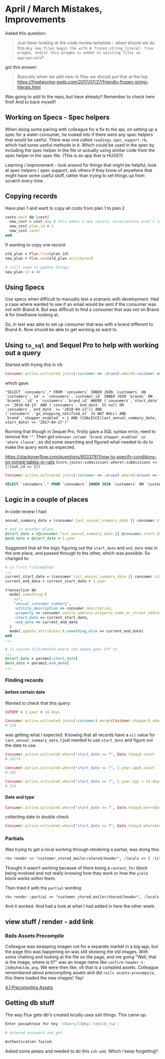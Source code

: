 # April / March Mistakes, Improvements

Asked this question:

>Just been looking at the code review template - when should we do this `Any new files begin the with # frozen_string_literal: true pragma, and/or this pragma is added to existing files as appropriate`?

got this answer:
>Basically when we add new rb files we should put that at the top
> https://freelancing-gods.com/2017/07/27/friendly-frozen-string-literals.html

Was going to add to the repo, but have already!! Remember to check here first! And to back myself!

## Working on Specs - Spec helpers

When doing some pairing with colleague for a fix to the api, on setting up a spec for a water consumer, he looked into if there were any spec helpers that would be useful.
There was one called `readings_spec_support.rb`, which had some useful methods in it. Which could be used in the spec by including the spec helper in the file or actually using similar code from the spec helper in the spec file.
(This is an app that is HUGE!!)

Learning / improvement - look around for things that might be helpful, look at spec helpers / spec support, ask others if they know of anywhere that might have some useful stuff, rather than trying to set things up from scratch every time.


## Copying records

Have plan 1 and want to copy all costs from plan 1 to plan 2

```ruby
costs.each do |cost|
  new_cost = cost.dup # this makes a new record, associations aren't copied
  new_cost.plan_id = 2
  new_cost.save!
end
```

If wanting to copy one record:

```ruby
old_plan = Plan.find(plan_id)
new_plan = Plan.new(old_plan.attributes)

# still need to update things
new_plan.id = 44
```

## Using Specs
Use specs when difficult to manually test a scenario with development.
Had a case where wanted to see if an email would be sent if the consumer was not with Brand A. But was difficult to find a consumer that was not on Brand A for timeframe looking at.

So, in test was able to set up consumer that was with a brand different to Brand A. Now should be able to get working as want to.


## Using `to_sql` and Sequel Pro to help with working out a query

Started with trying this in irb

```ruby
Consumer.active.activated.joins(:customer => :brand).where(:customer => {:brand => {:shopper_enabled => true }}).where("COALESCE(last_annual_summary_date, start_date) <= ?", Date.today - CUTOFF).to_sql
```

which gave

```
"SELECT `consumers`.* FROM `consumers` INNER JOIN `customers` ON `customers`.`id` = `consumers`.`customer_id` INNER JOIN `brands` ON `brands`.`id` = `customers`.`brand_id` WHERE (`consumers`.`start_date` <= '2018-04-13' AND (`consumers`.`end_date` IS null OR `consumers`.`end_date` >= '2018-04-13')) AND (`consumers`.`go_shopping_notified_at` IS NOT NULL) AND `brand`.`shopper_enabled` = 1 AND (COALESCE(last_annual_summary_date, start_date) <= '2017-04-27')"
```

Running that though in Sequel Pro, firstly gave a SQL syntax error, need to remove the `""`.
Then got `Unknown column 'brand.shopper_enabled' in 'where clause'`, so did some searching and figured what needed to do to make the query work as expected.

https://stackoverflow.com/questions/9033797/how-to-specify-conditions-on-joined-tables-in-rails
`Score.joins(:submission).where(:submissions => {:task_id => 1})`

```ruby
Consumer.active.activated.joins(:customer => :brand).where(:brands => {:shopper_enabled => true }).where("COALESCE(last_annual_summary_date, start_date) <= ?", Date.today - CUTOFF).to_sql
```

```sql
SELECT `consumers`.* FROM `consumers` INNER JOIN `customers` ON `customers`.`id` = `consumers`.`customer_id` INNER JOIN `brands` ON `brands`.`id` = `customers`.`brand_id` WHERE (`consumers`.`start_date` <= '2018-04-13' AND (`consumers`.`end_date` IS null OR `consumers`.`end_date` >= '2018-04-13')) AND (`consumers`.`go_shopping_notified_at` IS NOT NULL) AND `brands`.`shopper_enabled` = 1 AND (COALESCE(last_annual_summary_date, start_date) <= '2017-04-27')
```

## Logic in a couple of places

In code review I had:

```ruby
annual_summary_date = (consumer.last_annual_summary_date || consumer.start_date) + 1.year

# and in another place
@start_date = (@consumer.last_annual_summary_date || @consumer.start_date)
@end_date = @start_date + 1.year
```

Suggested that all the logic figuring out the `start_date` and `end_date` was in the one place, and passed through to the other, which was possible. So changed to:

```ruby
# in first file/method
...
current_start_date = (consumer.last_annual_summary_date || consumer.start_date)
current_end_date = current_start_date + 1.year

transaction do
  model.something!(
    nil,
    "annual_consumer_summary",
    :utility_description => consumer.description,
    :property => consumer.vanity_address.property_name_or_street_address,
    :start_date => current_start_date,
    :end_date => current_end_date
  )
  model.update_attributes!(:something_else => current_end_date)
end
...

# in second file/method where the above goes off to
...
@start_date = params[:start_date]
@end_date = params[:end_date]
...
```

### Finding records

#### before certain date

Wanted to check that this query:

```ruby
CUTOFF = 1.year + 14.days

Consumer.active.activated.joins(:customer).merge(Customer.shopper).where("COALESCE(last_annual_summary_date, start_date) <= ?", Date.today - CUTOFF).count
# 134
```

was getting what I expected.
Knowing that all records have a `nil` value for `last_annual_summary_date`, I just needed to use `start_date` and figure out the date to use.

```ruby
Consumer.active.activated.where("start_date <= ?", Date.today).count
# 24174

Consumer.active.activated.where("start_date <= ?", 1.year.ago).count
# 201

Consumer.active.activated.where("start_date <= ?", 1.year.ago - 14.days).count
# 134
```

#### Date and type

```ruby
Consumer.active.activated.where("start_date <= ?", Date.today).where(utility_type: "water").count
```

collecting date to double check

```ruby
Consumer.active.activated.where("start_date <= ?", Date.today).where(utility_type: "water").collect(&:start_date)
```


### Partials

Was trying to get a local working through rendering a partial, was doing this:

```html
<%= render => "customer_stored_mailer/shared/header", :locals => { :title => "Annual Account Summary" } % >
```

Thought it wasn't working because of there being a `content_for` block being involved and not really knowing how they work or how the `yield` block works within them.

Then tried it with the `partial` wording

```html
<%= render :partial => "customer_stored_mailer/shared/header", :locals => { :title => "Annual Account Summary" } %>
```

And it worked. And had a look at what I had added in here the other week:

## view stuff / render - add link

### Rails Assets Precompile

Colleague was swapping images out for a separate market in a big app, but the page this was happening on was still showing the old images. With some chatting and looking at the file on the page, and me going "Well, that is the image, where is it?" was an image name like `confirm-header-1-2346yhduldo.png`. We were then like, oh that is a complied assets. Colleague remembered about precompiling assets and did `rails assets:precompile`, this there loaded the new images! Yay!

[4.1 Precompiling Assets](http://guides.rubyonrails.org/asset_pipeline.html#precompiling-assets)

## Getting db stuff

The way Flux gets db's created locally uses ssh things. This came up:

```bash
Enter passphrase for key '/Users/libby/.ssh/id_rsa':

# entered password and got

Authentication failed.
```

Asked some peeps and needed to do this `ssh-add`. Which I keep forgetting!!

